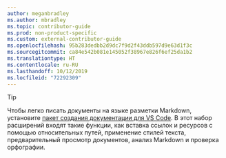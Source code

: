 ```yaml
---
author: meganbradley
ms.author: mbradley
ms.topic: contributor-guide
ms.prod: non-product-specific
ms.custom: external-contributor-guide
ms.openlocfilehash: 95b283dedbb2d9dc7f9d2f43ddb597d9e63d1f3c
ms.sourcegitcommit: ca84e542b081e145052f38967e826f6ef25da1b2
ms.translationtype: HT
ms.contentlocale: ru-RU
ms.lasthandoff: 10/12/2019
ms.locfileid: "72292309"
---
```

> [!TIP]
> Чтобы легко писать документы на языке разметки Markdown, установите [пакет создания документации для VS Code](../../how-to-write-docs-auth-pack.md). В этот набор расширений входят такие функции, как вставка ссылок и ресурсов с помощью относительных путей, применение стилей текста, предварительный просмотр документов, анализ Markdown и проверка орфографии.